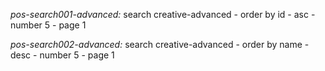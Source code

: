 *pos-search001-advanced:* search creative-advanced - 
    order by id - asc - number 5 - page 1

*pos-search002-advanced:* search creative-advanced - 
    order by name - desc - number 5 - page 1